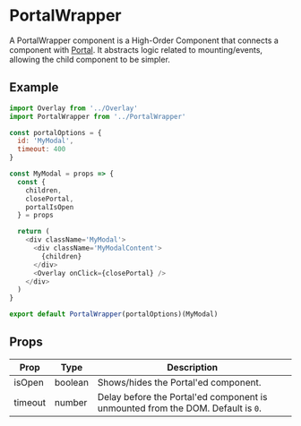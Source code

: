 # PortalWrapper

A PortalWrapper component is a High-Order Component that connects a component with [Portal](../Portal). It abstracts logic related to mounting/events, allowing the child component to be simpler.


## Example

```js
import Overlay from '../Overlay'
import PortalWrapper from '../PortalWrapper'

const portalOptions = {
  id: 'MyModal',
  timeout: 400
}

const MyModal = props => {
  const {
    children,
    closePortal,
    portalIsOpen
  } = props

  return (
    <div className='MyModal'>
      <div className='MyModalContent'>
        {children}
      </div>
      <Overlay onClick={closePortal} />
    </div>
  )
}

export default PortalWrapper(portalOptions)(MyModal)
```


## Props

| Prop | Type | Description |
| --- | --- | --- |
| isOpen | boolean | Shows/hides the Portal'ed component. |
| timeout | number | Delay before the Portal'ed component is unmounted from the DOM. Default is `0`. |
